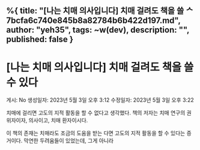 %{
title: "[나는 치매 의사입니다] 치매 걸려도 책을 쓸 ᄉ 7bcfa6c740e845b8a82784b6b422d197.md",
author: "yeh35",
tags: ~w(dev),
description: "",
published: false
}
---
# [나는 치매 의사입니다] 치매 걸려도 책을 쓸 수 있다

게시: No
생성일자: 2023년 5월 3일 오후 3:12
수정일자: 2023년 5월 3일 오후 3:22

치매에 걸리면 고도의 지적 활동을 할 수 없다고 생각했다. 
책의 저자는 치매 연구의 권위자이자, 의사이고, 치매 환자이시다.

이 책의 존재는 치매라도 조금의 도움을 받는 다면 고도의 지적 활동을 할 수 있다는 증거이다.
막연한 두려움들이 있었는데, 그게 아니라